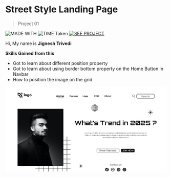# Street Style Landing Page

> Project 01

![MADE WITH](https://img.shields.io/badge/MADE%20WITH-HTML%20%26%20CSS-blue)
![TIME Taken](https://img.shields.io/badge/TIME%20TAKEN-05H%3A30M%3A00S-orange)
[![SEE PROJECT](https://img.shields.io/badge/SEE%20PROJECT-VISIT-green)](https://street-style-landing-page-jignesh-trivedi.netlify.app/)

Hi, My name is **Jignesh Trivedi**

**Skills Gained from this**
- Got to learn about different position property
- Got to learn about using border bottom property on the Home Button in Navbar
- How to position the image on the grid

![Street-Style-Landing-Page](thumbnail.png)

